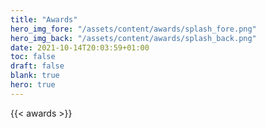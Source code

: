 ```yaml
---
title: "Awards"
hero_img_fore: "/assets/content/awards/splash_fore.png"
hero_img_back: "/assets/content/awards/splash_back.png"
date: 2021-10-14T20:03:59+01:00
toc: false
draft: false
blank: true
hero: true
---
```


{{< awards >}}

